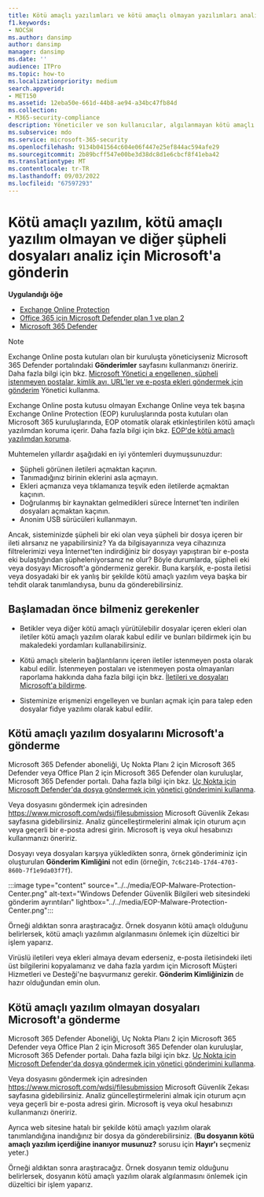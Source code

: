```yaml
---
title: Kötü amaçlı yazılımları ve kötü amaçlı olmayan yazılımları analiz için Microsoft'a gönderme
f1.keywords:
- NOCSH
ms.author: dansimp
author: dansimp
manager: dansimp
ms.date: ''
audience: ITPro
ms.topic: how-to
ms.localizationpriority: medium
search.appverid:
- MET150
ms.assetid: 12eba50e-661d-44b8-ae94-a34bc47fb84d
ms.collection:
- M365-security-compliance
description: Yöneticiler ve son kullanıcılar, algılanmayan kötü amaçlı yazılımları veya yanlış tanımlanmış kötü amaçlı yazılım eklerini analiz için Microsoft'a gönderme hakkında bilgi edinebilir.
ms.subservice: mdo
ms.service: microsoft-365-security
ms.openlocfilehash: 9134b041564c604e06f447e25ef844ac594afe29
ms.sourcegitcommit: 2b89bcff547e00be3d38dc8d1e6cbcf8f41eba42
ms.translationtype: MT
ms.contentlocale: tr-TR
ms.lasthandoff: 09/03/2022
ms.locfileid: "67597293"
---
```

# <a name="submit-malware-non-malware-and-other-suspicious-files-to-microsoft-for-analysis"></a>Kötü amaçlı yazılım, kötü amaçlı yazılım olmayan ve diğer şüpheli dosyaları analiz için Microsoft'a gönderin

**Uygulandığı öğe**
- [Exchange Online Protection](exchange-online-protection-overview.md)
- [Office 365 için Microsoft Defender plan 1 ve plan 2](defender-for-office-365.md)
- [Microsoft 365 Defender](../defender/microsoft-365-defender.md)

> [!NOTE]
> Exchange Online posta kutuları olan bir kuruluşta yöneticiyseniz Microsoft 365 Defender portalındaki **Gönderimler** sayfasını kullanmanızı öneririz. Daha fazla bilgi için bkz. [Microsoft Yönetici a engellenen, şüpheli istenmeyen postalar, kimlik avı, URL'ler ve e-posta ekleri göndermek için gönderim](/microsoft-365/security/office-365-security/admin-submission) Yönetici kullanma.

Exchange Online posta kutusu olmayan Exchange Online veya tek başına Exchange Online Protection (EOP) kuruluşlarında posta kutuları olan Microsoft 365 kuruluşlarında, EOP otomatik olarak etkinleştirilen kötü amaçlı yazılımdan koruma içerir. Daha fazla bilgi için bkz. [EOP'de kötü amaçlı yazılımdan koruma](anti-malware-protection.md).

Muhtemelen yıllardır aşağıdaki en iyi yöntemleri duymuşsunuzdur:

- Şüpheli görünen iletileri açmaktan kaçının.
- Tanımadığınız birinin eklerini asla açmayın.
- Ekleri açmanıza veya tıklamanıza teşvik eden iletilerde açmaktan kaçının.
- Doğrulanmış bir kaynaktan gelmedikleri sürece İnternet'ten indirilen dosyaları açmaktan kaçının.
- Anonim USB sürücüleri kullanmayın.

Ancak, sisteminizde şüpheli bir eki olan veya şüpheli bir dosya içeren bir ileti alırsanız ne yapabilirsiniz? Ya da bilgisayarınıza veya cihazınıza filtrelerimizi veya İnternet'ten indirdiğiniz bir dosyayı yapıştıran bir e-posta eki bulaştığından şüpheleniyorsanız ne olur? Böyle durumlarda, şüpheli eki veya dosyayı Microsoft'a göndermeniz gerekir. Buna karşılık, e-posta iletisi veya dosyadaki bir ek yanlış bir şekilde kötü amaçlı yazılım veya başka bir tehdit olarak tanımlandıysa, bunu da gönderebilirsiniz.

## <a name="what-do-you-need-to-know-before-you-begin"></a>Başlamadan önce bilmeniz gerekenler

- Betikler veya diğer kötü amaçlı yürütülebilir dosyalar içeren ekleri olan iletiler kötü amaçlı yazılım olarak kabul edilir ve bunları bildirmek için bu makaledeki yordamları kullanabilirsiniz.

- Kötü amaçlı sitelerin bağlantılarını içeren iletiler istenmeyen posta olarak kabul edilir. İstenmeyen postaları ve istenmeyen posta olmayanları raporlama hakkında daha fazla bilgi için bkz. [İletileri ve dosyaları Microsoft'a bildirme](report-junk-email-messages-to-microsoft.md).

- Sisteminize erişmenizi engelleyen ve bunları açmak için para talep eden dosyalar fidye yazılımı olarak kabul edilir. 

## <a name="submit-malware-files-to-microsoft"></a>Kötü amaçlı yazılım dosyalarını Microsoft'a gönderme

Microsoft 365 Defender aboneliği, Uç Nokta Planı 2 için Microsoft 365 Defender veya Office Plan 2 için Microsoft 365 Defender olan kuruluşlar, Microsoft 365 Defender portalı. Daha fazla bilgi için bkz. [Uç Nokta için Microsoft Defender'da dosya göndermek için yönetici gönderimini kullanma](../defender-endpoint/admin-submissions-mde.md).

Veya dosyasını göndermek için adresinden <https://www.microsoft.com/wdsi/filesubmission> Microsoft Güvenlik Zekası sayfasına gidebilirsiniz. Analiz güncelleştirmelerini almak için oturum açın veya geçerli bir e-posta adresi girin. Microsoft iş veya okul hesabınızı kullanmanızı öneririz.

Dosyayı veya dosyaları karşıya yükledikten sonra, örnek gönderiminiz için oluşturulan **Gönderim Kimliğini** not edin (örneğin, `7c6c214b-17d4-4703-860b-7f1e9da03f7f`).

:::image type="content" source="../../media/EOP-Malware-Protection-Center.png" alt-text="Windows Defender Güvenlik Bilgileri web sitesindeki gönderim ayrıntıları" lightbox="../../media/EOP-Malware-Protection-Center.png":::

Örneği aldıktan sonra araştıracağız. Örnek dosyanın kötü amaçlı olduğunu belirlersek, kötü amaçlı yazılımın algılanmasını önlemek için düzeltici bir işlem yaparız.

Virüslü iletileri veya ekleri almaya devam ederseniz, e-posta iletisindeki ileti üst bilgilerini kopyalamanız ve daha fazla yardım için Microsoft Müşteri Hizmetleri ve Desteği'ne başvurmanız gerekir. **Gönderim Kimliğinizin** de hazır olduğundan emin olun.

## <a name="submit-non-malware-files-to-microsoft"></a>Kötü amaçlı yazılım olmayan dosyaları Microsoft'a gönderme

Microsoft 365 Defender Aboneliği, Uç Nokta Planı 2 için Microsoft 365 Defender veya Office Plan 2 için Microsoft 365 Defender olan kuruluşlar, Microsoft 365 Defender portalı. Daha fazla bilgi için bkz. [Uç Nokta için Microsoft Defender'da dosya göndermek için yönetici gönderimini kullanma](../defender-endpoint/admin-submissions-mde.md).

Veya dosyasını göndermek için adresinden <https://www.microsoft.com/wdsi/filesubmission> Microsoft Güvenlik Zekası sayfasına gidebilirsiniz. Analiz güncelleştirmelerini almak için oturum açın veya geçerli bir e-posta adresi girin. Microsoft iş veya okul hesabınızı kullanmanızı öneririz.

Ayrıca web sitesine hatalı bir şekilde kötü amaçlı yazılım olarak tanımlandığına inandığınız bir dosya da gönderebilirsiniz. (**Bu dosyanın kötü amaçlı yazılım içerdiğine inanıyor musunuz?** sorusu için **Hayır'ı** seçmeniz yeter.)

Örneği aldıktan sonra araştıracağız. Örnek dosyanın temiz olduğunu belirlersek, dosyanın kötü amaçlı yazılım olarak algılanmasını önlemek için düzeltici bir işlem yaparız.
